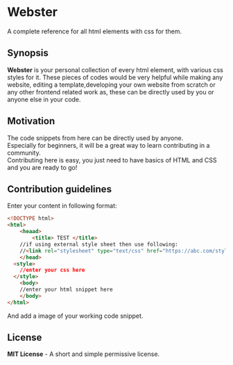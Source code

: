 # Webster
A complete reference for all html elements with css for them.

## Synopsis

**Webster** is your personal collection of every html element, with various css styles for it. These pieces of codes would be very helpful while making any website, editing a template,developing your own website from scratch or any other frontend related work as, these can be directly used by you or anyone else in your code.

## Motivation
The code snippets from here can be directly used by anyone.  
Especially for beginners, it will be a great way to learn contributing in a community.  
Contributing here is easy, you just need to have basics of HTML and CSS and you are ready to go!  

## Contribution guidelines
Enter your content in following format:  
```html  
<!DOCTYPE html>  
<html>  
	<heaad>  
		<title> TEST </title>  
    //if using external style sheet then use following:  
    //<link rel="stylesheet" type="text/css" href="https://abc.com/style/sample.css">  
	</head>  
  <style>  
    //enter your css here    
  </style>  
	<body>  
    //enter your html snippet here   
	</body>  
</html>  
```  
And add a image of your working code snippet.  

## License

**MIT License** - A short and simple permissive license.

